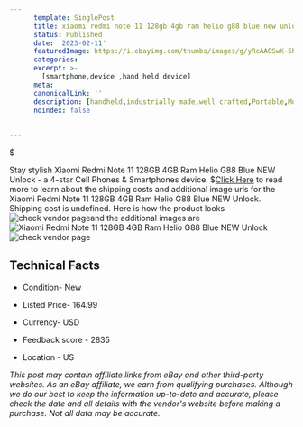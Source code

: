 ```yaml
---
      template: SinglePost
      title: xiaomi redmi note 11 128gb 4gb ram helio g88 blue new unlock
      status: Published
      date: '2023-02-11'
      featuredImage: https://i.ebayimg.com/thumbs/images/g/yRcAAOSwK~5h2LIb/s-l225.jpg
      categories: 
      excerpt: >-
        [smartphone,device ,hand held device]
      meta:
      canonicalLink: ''
      description: [handheld,industrially made,well crafted,Portable,Mobile,Compact,Convenient,Lightweight,Maneuverable,Man-portable,Miniature,Carriable,Hand-held,Light,Holdable,Transportable,Mobile device,Pocket-sized,On-the-go,Wireless,Cordless,Compact size,Convenient size, smartphone,device ,hand held device]
      noindex: false
      
        
---
```

$

Stay stylish Xiaomi Redmi Note 11 128GB 4GB Ram Helio G88  Blue NEW Unlock - a 4-star Cell Phones & Smartphones device.
$[Click Here](https://www.ebay.com/itm/144681372966?hash=item21afae8d26%3Ag%3AyRcAAOSwK%7E5h2LIb&mkevt=1&mkcid=1&mkrid=711-53200-19255-0&campid=%253CePNCampaignId%253E&customid=%253CreferenceId%253E&toolid=10049) to read more to learn about the shipping costs and additional image urls for the Xiaomi Redmi Note 11 128GB 4GB Ram Helio G88  Blue NEW Unlock. Shipping cost is undefined. Here is how the product looks ![check vendor page](https://i.ebayimg.com/thumbs/images/g/yRcAAOSwK~5h2LIb/s-l225.jpg)and the additional images are![Xiaomi Redmi Note 11 128GB 4GB Ram Helio G88  Blue NEW Unlock](https://i.ebayimg.com/images/g/yRcAAOSwK~5h2LIb/s-l1600.jpg)![check vendor page](https://origin-galleryplus.ebayimg.com/ws/web/144681372966_2_0_1/225x225.jpg,https://origin-galleryplus.ebayimg.com/ws/web/144681372966_3_0_1/225x225.jpg,https://origin-galleryplus.ebayimg.com/ws/web/144681372966_4_0_1/225x225.jpg)



 ## Technical Facts 



     
      

 - Condition- New 


      

 - Listed Price- 164.99 


      

 - Currency- USD 


      

 - Feedback score - 2835 


      

 - Location - US 


      
      

 *_This post may contain affiliate links from eBay and other third-party websites. As an eBay affiliate, we earn from qualifying purchases. Although we do our best to keep the information up-to-date and accurate, please check the date and all details with the vendor's website before making a purchase. Not all data may be accurate._*






